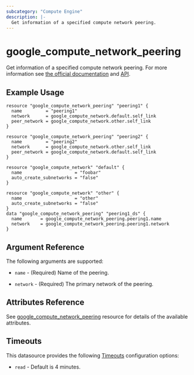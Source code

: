```yaml
---
subcategory: "Compute Engine"
description: |-
  Get information of a specified compute network peering.
---
```


# google\_compute\_network\_peering

Get information of a specified compute network peering. For more information see
[the official documentation](https://cloud.google.com/compute/docs/vpc/vpc-peering)
and
[API](https://cloud.google.com/compute/docs/reference/latest/networks).

## Example Usage

```hcl
resource "google_compute_network_peering" "peering1" {
  name         = "peering1"
  network      = google_compute_network.default.self_link
  peer_network = google_compute_network.other.self_link
}

resource "google_compute_network_peering" "peering2" {
  name         = "peering2"
  network      = google_compute_network.other.self_link
  peer_network = google_compute_network.default.self_link
}

resource "google_compute_network" "default" {
  name                    = "foobar"
  auto_create_subnetworks = "false"
}

resource "google_compute_network" "other" {
  name                    = "other"
  auto_create_subnetworks = "false"
}
data "google_compute_network_peering" "peering1_ds" {
  name       = google_compute_network_peering.peering1.name
  network    = google_compute_network_peering.peering1.network
}
```

## Argument Reference

The following arguments are supported:

* `name` - (Required) Name of the peering.

* `network` - (Required) The primary network of the peering.

## Attributes Reference

See [google_compute_network_peering](https://registry.terraform.io/providers/hashicorp/google/latest/docs/resources/compute_network_peering#argument-reference) resource for details of the available attributes.

## Timeouts

This datasource provides the following
[Timeouts](/docs/configuration/resources.html#timeouts) configuration options:

- `read` - Default is 4 minutes.
